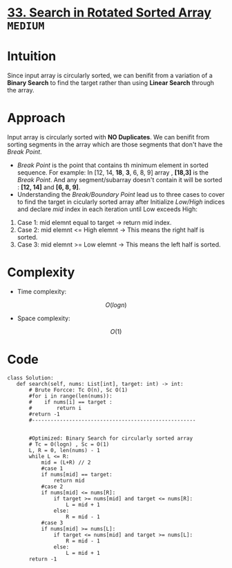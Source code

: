 # [33. Search in Rotated Sorted Array](https://leetcode.com/problems/search-in-rotated-sorted-array/description/) `MEDIUM`
# Intuition
<!-- Describe your first thoughts on how to solve this problem. -->
Since input array is circularly sorted, we can benifit from  a variation of a **Binary Search** to find the target rather than using **Linear Search** through the array.
# Approach
<!-- Describe your approach to solving the problem. -->
Input array is circularly sorted with **NO Duplicates**. We can benifit from sorting segments in the array which are those segments that don't have the _Break Point_.
- _Break Point_ is the point that contains th minimum element in sorted sequence.
For example: In [12, 14, **18**, **3**, 6, 8, 9] array , **[18,3]** is the _Break Point_. And any segment/subarray doesn't contain it will be sorted : **[12, 14]** and  **[6, 8, 9]**.
- Understanding the _Break/Boundary Point_ lead us to three cases to cover to find the target in cicularly sorted array after Initialize _Low/High_ indices and declare _mid_ index in each iteration until Low exceeds High:
1. Case 1: mid elemnt equal to target -> return mid index.
2. Case 2: mid elemnt <= High elemnt -> This means the right half is sorted.
3. Case 3: mid elemnt >= Low elemnt -> This means the left half is sorted.
# Complexity
- Time complexity:
<!-- Add your time complexity here, e.g. $$O(n)$$ -->
$$O(logn)$$
- Space complexity:
<!-- Add your space complexity here, e.g. $$O(n)$$ -->
$$O(1)$$
# Code
```python3 []
class Solution:
   def search(self, nums: List[int], target: int) -> int:
       # Brute Forcce: Tc O(n), Sc O(1)
       #for i in range(len(nums)):
       #    if nums[i] == target :
       #        return i   
       #return -1   
       #-----------------------------------------------------


       #Optimized: Binary Search for circularly sorted array
       # Tc = O(logn) , Sc = O(1)
       L, R = 0, len(nums) - 1
       while L <= R:
           mid = (L+R) // 2
           #case 1
           if nums[mid] == target:
               return mid
           #case 2   
           if nums[mid] <= nums[R]:
               if target >= nums[mid] and target <= nums[R]:
                   L = mid + 1
               else:
                   R = mid - 1
           #case 3
           if nums[mid] >= nums[L]:
               if target <= nums[mid] and target >= nums[L]:
                   R = mid - 1
               else:
                   L = mid + 1
       return -1                
```




